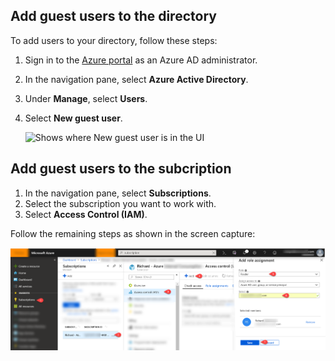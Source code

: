 ## Add guest users to the directory

To add users to your directory, follow these steps:

1. Sign in to the [Azure portal](https://portal.azure.com) as an Azure AD administrator.
2. In the navigation pane, select **Azure Active Directory**.
3. Under **Manage**, select **Users**.
4. Select **New guest user**.

   ![Shows where New guest user is in the UI](
        https://github.com/MicrosoftDocs/azure-docs/blob/master/articles/active-directory/b2b/media/add-users-administrator/NewGuestUser-Directory.PNG
      ) 


## Add guest users to the subcription

1. In the navigation pane, select **Subscriptions**.
2. Select the subscription you want to work with.
3. Select **Access Control (IAM)**.

Follow the remaining steps as shown in the screen capture:

![Shows where to add new role assignment the UI](./media/add-users-administrator/NewGuestUser-Directory.png) 

